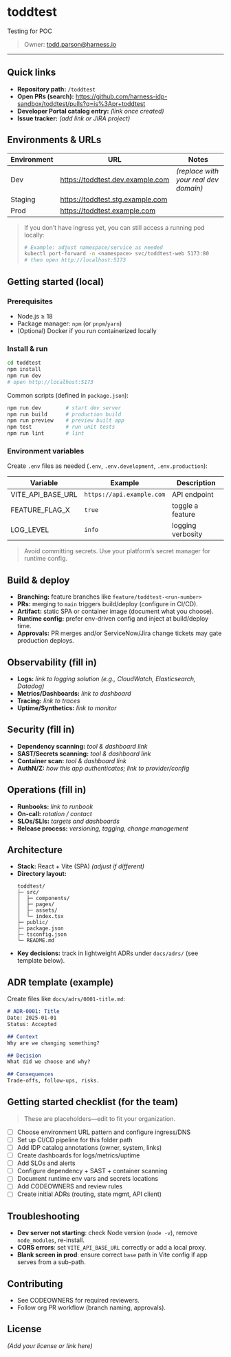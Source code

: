 # toddtest

Testing for POC

> Owner: todd.parson@harness.io

---

## Quick links

- **Repository path:** `/toddtest`
- **Open PRs (search):** https://github.com/harness-idp-sandbox/toddtest/pulls?q=is%3Apr+toddtest
- **Developer Portal catalog entry:** _(link once created)_
- **Issue tracker:** _(add link or JIRA project)_

## Environments & URLs

| Environment | URL | Notes |
|---|---|---|
| Dev | https://toddtest.dev.example.com | _(replace with your real dev domain)_ |
| Staging | https://toddtest.stg.example.com |  |
| Prod | https://toddtest.example.com |  |

> If you don’t have ingress yet, you can still access a running pod locally:
>
> ```bash
> # Example: adjust namespace/service as needed
> kubectl port-forward -n <namespace> svc/toddtest-web 5173:80
> # then open http://localhost:5173
> ```

## Getting started (local)

### Prerequisites
- Node.js ≥ 18
- Package manager: `npm` (or `pnpm`/`yarn`)
- (Optional) Docker if you run containerized locally

### Install & run

```bash
cd toddtest
npm install
npm run dev
# open http://localhost:5173
```

Common scripts (defined in `package.json`):

```bash
npm run dev        # start dev server
npm run build      # production build
npm run preview    # preview built app
npm test           # run unit tests
npm run lint       # lint
```

### Environment variables

Create `.env` files as needed (`.env`, `.env.development`, `.env.production`):

| Variable | Example | Description |
|---|---|---|
| VITE_API_BASE_URL | `https://api.example.com` | API endpoint |
| FEATURE_FLAG_X | `true` | toggle a feature |
| LOG_LEVEL | `info` | logging verbosity |

> Avoid committing secrets. Use your platform’s secret manager for runtime config.

## Build & deploy

- **Branching:** feature branches like `feature/toddtest-<run-number>`
- **PRs:** merging to `main` triggers build/deploy (configure in CI/CD).
- **Artifact:** static SPA or container image (document what you choose).
- **Runtime config:** prefer env-driven config and inject at build/deploy time.
- **Approvals:** PR merges and/or ServiceNow/Jira change tickets may gate production deploys.

## Observability (fill in)

- **Logs:** _link to logging solution (e.g., CloudWatch, Elasticsearch, Datadog)_
- **Metrics/Dashboards:** _link to dashboard_
- **Tracing:** _link to traces_
- **Uptime/Synthetics:** _link to monitor_

## Security (fill in)

- **Dependency scanning:** _tool & dashboard link_
- **SAST/Secrets scanning:** _tool & dashboard link_
- **Container scan:** _tool & dashboard link_
- **AuthN/Z:** _how this app authenticates; link to provider/config_

## Operations (fill in)

- **Runbooks:** _link to runbook_
- **On-call:** _rotation / contact_
- **SLOs/SLIs:** _targets and dashboards_
- **Release process:** _versioning, tagging, change management_

## Architecture

- **Stack:** React + Vite (SPA) _(adjust if different)_
- **Directory layout:**
  ```
  toddtest/
  ├─ src/
  │  ├─ components/
  │  ├─ pages/
  │  ├─ assets/
  │  └─ index.tsx
  ├─ public/
  ├─ package.json
  ├─ tsconfig.json
  └─ README.md
  ```
- **Key decisions:** track in lightweight ADRs under `docs/adrs/` (see template below).

## ADR template (example)

Create files like `docs/adrs/0001-title.md`:

```markdown
# ADR-0001: Title
Date: 2025-01-01
Status: Accepted

## Context
Why are we changing something?

## Decision
What did we choose and why?

## Consequences
Trade-offs, follow-ups, risks.
```

## Getting started checklist (for the team)

> These are placeholders—edit to fit your organization.

- [ ] Choose environment URL pattern and configure ingress/DNS
- [ ] Set up CI/CD pipeline for this folder path
- [ ] Add IDP catalog annotations (owner, system, links)
- [ ] Create dashboards for logs/metrics/uptime
- [ ] Add SLOs and alerts
- [ ] Configure dependency + SAST + container scanning
- [ ] Document runtime env vars and secrets locations
- [ ] Add CODEOWNERS and review rules
- [ ] Create initial ADRs (routing, state mgmt, API client)

## Troubleshooting

- **Dev server not starting**: check Node version (`node -v`), remove `node_modules`, re-install.
- **CORS errors**: set `VITE_API_BASE_URL` correctly or add a local proxy.
- **Blank screen in prod**: ensure correct `base` path in Vite config if app serves from a sub-path.

## Contributing
- See CODEOWNERS for required reviewers.
- Follow org PR workflow (branch naming, approvals).

## License

_(Add your license or link here)_
